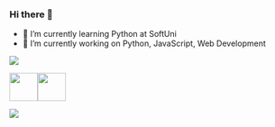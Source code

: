 ### Hi there 👋

- 🌱 I’m currently learning Python at SoftUni
- 🔭 I’m currently working on Python, JavaScript, Web Development

<img src="https://github-readme-stats.vercel.app/api/top-langs?username=escaper90"/>

<img src="https://cdn.jsdelivr.net/gh/devicons/devicon/icons/python/python-original-wordmark.svg" height=50 /><img src="https://cdn.jsdelivr.net/gh/devicons/devicon/icons/javascript/javascript-original.svg" height=50 />
          
          
<img src="https://github-readme-stats.vercel.app/api?username=escaper90&show_icons=true"/>
